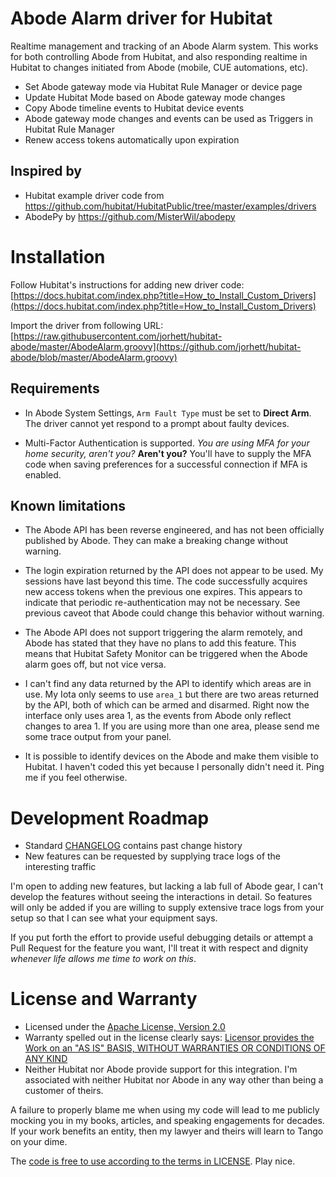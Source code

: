 # Abode Alarm driver for Hubitat

Realtime management and tracking of an Abode Alarm system. This works for both controlling Abode from Hubitat,
and also responding realtime in Hubitat to changes initiated from Abode (mobile, CUE automations, etc).

- Set Abode gateway mode via Hubitat Rule Manager or device page
- Update Hubitat Mode based on Abode gateway mode changes
- Copy Abode timeline events to Hubitat device events
- Abode gateway mode changes and events can be used as Triggers in Hubitat Rule Manager
- Renew access tokens automatically upon expiration

## Inspired by

* Hubitat example driver code from https://github.com/hubitat/HubitatPublic/tree/master/examples/drivers
* AbodePy by https://github.com/MisterWil/abodepy

# Installation

Follow Hubitat's instructions for adding new driver code:
  [https://docs.hubitat.com/index.php?title=How_to_Install_Custom_Drivers](https://docs.hubitat.com/index.php?title=How_to_Install_Custom_Drivers)

Import the driver from following URL:
  [https://raw.githubusercontent.com/jorhett/hubitat-abode/master/AbodeAlarm.groovy](https://github.com/jorhett/hubitat-abode/blob/master/AbodeAlarm.groovy)

## Requirements

* In Abode System Settings, `Arm Fault Type` must be set to **Direct Arm**. The driver cannot yet respond to a prompt about faulty devices.

* Multi-Factor Authentication is supported. *You are using MFA for your home security, aren't you?* **Aren't you?**
  You'll have to supply the MFA code when saving preferences for a successful connection if MFA is enabled.

## Known limitations

* The Abode API has been reverse engineered, and has not been officially published by Abode. They can make a breaking change without warning.

* The login expiration returned by the API does not appear to be used. My sessions have last beyond this time. The code successfully acquires new access tokens when the previous one expires. This appears to indicate that periodic re-authentication may not be necessary. See previous caveot that Abode could change this behavior without warning.

* The Abode API does not support triggering the alarm remotely, and Abode has stated that they have no plans to add this feature. This means that Hubitat Safety Monitor can be triggered when the Abode alarm goes off, but not vice versa.

* I can't find any data returned by the API to identify which areas are in use. My Iota only seems to use `area_1` but there are two areas returned by the API, both of which can be armed and disarmed. Right now the interface only uses area 1, as the events from Abode only reflect changes to area 1. If you are using more than one area, please send me some trace output from your panel.

* It is possible to identify devices on the Abode and make them visible to Hubitat. I haven't coded this yet because I personally didn't need it. Ping me if you feel otherwise.

# Development Roadmap

* Standard [CHANGELOG](CHANGELOG.md) contains past change history
* New features can be requested by supplying trace logs of the interesting traffic

I'm open to adding new features, but lacking a lab full of Abode gear, I can't develop the features without seeing the interactions in detail. So features will only be added if you are willing to supply extensive trace logs from your setup so that I can see what your equipment says.

If you put forth the effort to provide useful debugging details or attempt a Pull Request for the feature you want, I'll treat it with respect and dignity *whenever life allows me time to work on this*.

# License and Warranty

* Licensed under the [Apache License, Version 2.0](LICENSE)
* Warranty spelled out in the license clearly says:
    [Licensor provides the Work on an "AS IS" BASIS, WITHOUT WARRANTIES OR CONDITIONS OF ANY KIND](LICENSE)
* Neither Hubitat nor Abode provide support for this integration.
  I'm associated with neither Hubitat nor Abode in any way other than being a customer of theirs.

A failure to properly blame me when using my code will lead to me publicly mocking you in my books,
articles, and speaking engagements for decades. If your work benefits an entity, then my lawyer and theirs
will learn to Tango on your dime.

The [code is free to use according to the terms in LICENSE](LICENSE). Play nice.
